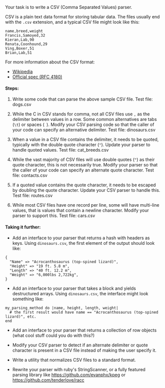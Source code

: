 Your task is to write a CSV (Comma Separated Values) parser.

CSV is a plain text data format for storing tabular data. The files usually end with the `.csv` extension, and a typical CSV file might look like this:

```
name,breed,weight
Francis,Samoyed,32
Kieran,Lab,90
Renata,Coonhound,29
Ving,Boxer,51
Brian,Lab,51
```

For more information about the CSV format:
* [Wikipedia](https://en.wikipedia.org/wiki/Comma-separated_values)
* [Official spec (RFC 4180)](https://tools.ietf.org/html/rfc4180)


#### Steps:

1. Write some code that can parse the above sample CSV file. Test file: dogs.csv

1. While the C in CSV stands for comma, not all CSV files use `,` as the delimiter between values in a row. Some common alternatives are tabs (`\t`) or spaces (` `). Modify your CSV parsing code so that the caller of your code can specify an alternative delimiter. Test file: dinosaurs.csv

1. When a value in a CSV file contains the delimiter, it needs to be quoted, typically with the double quote character (`"`). Update your parser to handle quoted values. Test file: cat_breeds.csv

1. While the vast majority of CSV files will use double quotes (`"`) as their quote character, this is not necessarily true. Modify your parser so that the caller of your code can specify an alternate quote character. Test file: contacts.csv

1. If a quoted value contains the quote character, it needs to be escaped by doubling the quote character. Update your CSV parser to handle this. Test file: routes.csv

1. While most CSV files have one record per line, some will have multi-line values, that is values that contain a newline character. Modify your parser to support this. Test file: cars.csv


#### Taking it further:

* Add an interface to your parser that returns a hash with headers as keys. Using `dinosaurs.csv`, the first element of the output should look like:

```
{
  "Name" => "Acrocanthosaurus (top-spined lizard)",
  "Height" => "19 ft. 5.8 m",
  "Length" => "40 ft. 12.2 m",
  "Weight" => "6,000lbs 2,722kg",
}
```

* Add an interface to your parser that takes a block and yields destructured arrays. Using `dinosaurs.csv`, the interface might look something like:

```
my_parsing_method do |name, height, length, weight|
  # the first result would have name == "Acrocanthosaurus (top-spined lizard)", etc.
end
```

* Add an interface to your parser that returns a collection of row objects (what cool stuff could you do with this?)

* Modify your CSV parser to detect if an alternate delimiter or quote character is present in a CSV file instead of making the user specify it.

* Write a utility that normalizes CSV files to a standard format.

* Rewrite your parser with ruby's StringScanner, or a fully featured parsing library like https://github.com/evanphx/kpeg or https://github.com/tenderlove/racc
